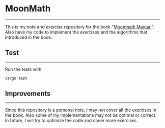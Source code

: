 # MoonMath

---

This is my note and exercise repository for the book "[Moonmath Manual](https://leastauthority.com/community-matters/moonmath-manual/)".
Also have my code to implement the exercises and the algorithms that introduced in the book.

## Test

---

Run the tests with:

```bash
cargo test
```

## Improvements

---

Since this repository is a personal note, I may not cover all the exercises in the book. Also some of my implementations may not be optimal or correct.
In future, I will try to optimize the code and cover more exercises.